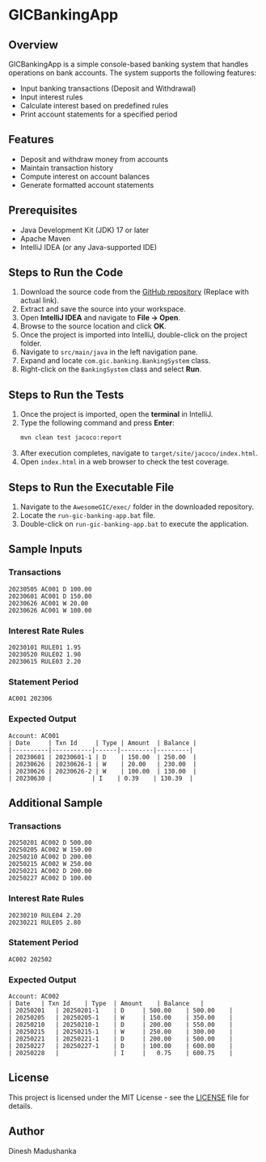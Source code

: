 # GICBankingApp

## Overview
GICBankingApp is a simple console-based banking system that handles operations on bank accounts. The system supports the following features:
- Input banking transactions (Deposit and Withdrawal)
- Input interest rules
- Calculate interest based on predefined rules
- Print account statements for a specified period

## Features
- Deposit and withdraw money from accounts
- Maintain transaction history
- Compute interest on account balances
- Generate formatted account statements

## Prerequisites
- Java Development Kit (JDK) 17 or later
- Apache Maven
- IntelliJ IDEA (or any Java-supported IDE)

## Steps to Run the Code
1. Download the source code from the [GitHub repository](#) (Replace with actual link).
2. Extract and save the source into your workspace.
3. Open **IntelliJ IDEA** and navigate to **File -> Open**.
4. Browse to the source location and click **OK**.
5. Once the project is imported into IntelliJ, double-click on the project folder.
6. Navigate to `src/main/java` in the left navigation pane.
7. Expand and locate `com.gic.banking.BankingSystem` class.
8. Right-click on the `BankingSystem` class and select **Run**.

## Steps to Run the Tests
1. Once the project is imported, open the **terminal** in IntelliJ.
2. Type the following command and press **Enter**:
   ```sh
   mvn clean test jacoco:report
   ```
3. After execution completes, navigate to `target/site/jacoco/index.html`.
4. Open `index.html` in a web browser to check the test coverage.

## Steps to Run the Executable File
1. Navigate to the `AwesomeGIC/exec/` folder in the downloaded repository.
2. Locate the `run-gic-banking-app.bat` file.
3. Double-click on `run-gic-banking-app.bat` to execute the application.

## Sample Inputs

### Transactions
```
20230505 AC001 D 100.00
20230601 AC001 D 150.00
20230626 AC001 W 20.00
20230626 AC001 W 100.00
```

### Interest Rate Rules
```
20230101 RULE01 1.95
20230520 RULE02 1.90
20230615 RULE03 2.20
```

### Statement Period
```
AC001 202306
```

### Expected Output
```
Account: AC001
| Date     | Txn Id     | Type | Amount  | Balance |
|----------|-----------|------|---------|---------|
| 20230601 | 20230601-1 | D    | 150.00  | 250.00  |
| 20230626 | 20230626-1 | W    | 20.00   | 230.00  |
| 20230626 | 20230626-2 | W    | 100.00  | 130.00  |
| 20230630 |           | I    | 0.39    | 130.39  |
```

## Additional Sample

### Transactions
```
20250201 AC002 D 500.00
20250205 AC002 W 150.00
20250210 AC002 D 200.00
20250215 AC002 W 250.00
20250221 AC002 D 200.00
20250227 AC002 D 100.00
```

### Interest Rate Rules
```
20230210 RULE04 2.20
20230221 RULE05 2.80
```

### Statement Period
```
AC002 202502
```

### Expected Output
```
Account: AC002
| Date	 | Txn Id	 | Type	 | Amount	 | Balance	 |
| 20250201	 | 20250201-1	 | D	 | 500.00	 | 500.00	 |
| 20250205	 | 20250205-1	 | W	 | 150.00	 | 350.00	 |
| 20250210	 | 20250210-1	 | D	 | 200.00	 | 550.00	 |
| 20250215	 | 20250215-1	 | W	 | 250.00	 | 300.00	 |
| 20250221	 | 20250221-1	 | D	 | 200.00	 | 500.00	 |
| 20250227	 | 20250227-1	 | D	 | 100.00	 | 600.00	 |
| 20250228	 | 				 | I	 |   0.75	 | 600.75	 |
```

## License
This project is licensed under the MIT License - see the [LICENSE](LICENSE) file for details.

## Author
Dinesh Madushanka
